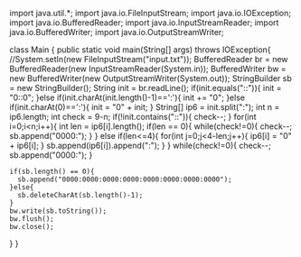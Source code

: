 import java.util.*;
import java.io.FileInputStream;
import java.io.IOException;
import java.io.BufferedReader;
import java.io.InputStreamReader;
import java.io.BufferedWriter;
import java.io.OutputStreamWriter;

class Main {
  public static void main(String[] args) throws IOException{
    //System.setIn(new FileInputStream("input.txt"));
    BufferedReader br = new BufferedReader(new InputStreamReader(System.in));
    BufferedWriter bw = new BufferedWriter(new OutputStreamWriter(System.out));
    StringBuilder sb = new StringBuilder();
    String init = br.readLine();
    if(init.equals("::")){
      init = "0::0";
    }else if(init.charAt(init.length()-1)==':'){
      init += "0";
    }else if(init.charAt(0)==':'){
      init = "0" + init;
    }
    String[] ip6 = init.split(":");
    int n = ip6.length;
    int check = 9-n;
    if(!init.contains("::")){
      check--;
    }
    for(int i=0;i<n;i++){
      int len = ip6[i].length();
      if(len == 0){
        while(check!=0){
          check--;
          sb.append("0000:");
        }
      }
      else if(len<=4){
        for(int j=0;j<4-len;j++){
          ip6[i] = "0" + ip6[i];
        }
        sb.append(ip6[i]).append(":");
      }
    }
    while(check!=0){
      check--;
      sb.append("0000:");
    }
    
    
    if(sb.length() == 0){
      sb.append("0000:0000:0000:0000:0000:0000:0000:0000");
    }else{
      sb.deleteCharAt(sb.length()-1);
    }
    bw.write(sb.toString());
    bw.flush();
    bw.close();
  }
}
